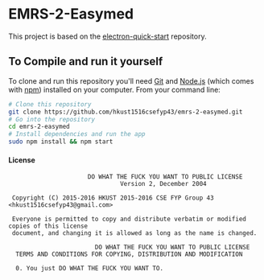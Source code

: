 # EMRS-2-Easymed
This project is based on the [electron-quick-start](https://github.com/louistsaitszho/electron-quick-start) repository.

## To Compile and run it yourself

To clone and run this repository you'll need [Git](https://git-scm.com) and [Node.js](https://nodejs.org/en/download/) (which comes with [npm](http://npmjs.com)) installed on your computer. From your command line:

```bash
# Clone this repository
git clone https://github.com/hkust1516csefyp43/emrs-2-easymed.git
# Go into the repository
cd emrs-2-easymed
# Install dependencies and run the app
sudo npm install && npm start
```

#### License
```
                      DO WHAT THE FUCK YOU WANT TO PUBLIC LICENSE
                               Version 2, December 2004
 
 Copyright (C) 2015-2016 HKUST 2015-2016 CSE FYP Group 43 <hkust1516csefyp43@gmail.com>

 Everyone is permitted to copy and distribute verbatim or modified copies of this license
 document, and changing it is allowed as long as the name is changed.

                        DO WHAT THE FUCK YOU WANT TO PUBLIC LICENSE
  TERMS AND CONDITIONS FOR COPYING, DISTRIBUTION AND MODIFICATION

  0. You just DO WHAT THE FUCK YOU WANT TO.

```

